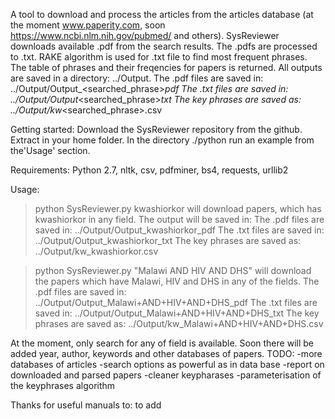 A tool to download and process the articles from the articles database (at the moment www.paperity.com, soon https://www.ncbi.nlm.nih.gov/pubmed/ and others).
SysReviewer downloads available .pdf from the search results.
The .pdfs are processed to .txt.
RAKE algorithm is used for .txt file to find most frequent phrases. The table of phrases and their freqencies for papers is returned.
All outputs are saved in a directory:
../Output.
The .pdf files are saved in:
../Output/Output_<searched_phrase>_pdf
The .txt files are saved in:
../Output/Output_<searched_phrase>_txt
The key phrases are saved as:
../Output/kw_<searched_phrase>.csv

Getting started:
Download the SysReviewer repository from the github. Extract in your home folder. In the directory ./python run an example from the'Usage' section.

Requirements:
Python 2.7, nltk, csv, pdfminer, bs4, requests, urllib2

Usage:
> python SysReviewer.py kwashiorkor
will download papers, which has kwashiorkor in any field. The output will be saved in:
The .pdf files are saved in:
../Output/Output_kwashiorkor_pdf
The .txt files are saved in:
../Output/Output_kwashiorkor_txt
The key phrases are saved as:
../Output/kw_kwashiorkor.csv


> python SysReviewer.py "Malawi AND HIV AND DHS"
will download the papers which have Malawi, HIV and DHS in any of the fields.
The .pdf files are saved in:
../Output/Output_Malawi+AND+HIV+AND+DHS_pdf
The .txt files are saved in:
../Output/Output_Malawi+AND+HIV+AND+DHS_txt
The key phrases are saved as:
../Output/kw_Malawi+AND+HIV+AND+DHS.csv


At the moment, only search for any of field is available. 
Soon there will be added year, author, keywords and other databases of papers.
TODO:
-more databases of articles
-search options as powerful as in data base
-report on downloaded and parsed papers
-cleaner keypharases
-parameterisation of the keyphrases algorithm


Thanks for useful manuals to:
to add

